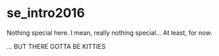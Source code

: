 # se_intro2016
Nothing special here. 
I mean, really nothing special...
At least, for now. 

...
BUT THERE GOTTA BE KITTIES
